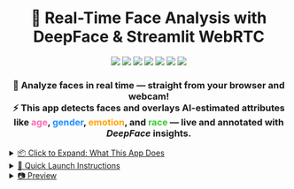 <h1 align="center"><strong>📸 Real-Time Face Analysis with DeepFace & Streamlit WebRTC</strong></h1>

<p align="center"> <img src="https://img.shields.io/badge/Project-Face%20Analyzer%20App-blueviolet?style=for-the-badge" /> <img src="https://img.shields.io/badge/Webcam-Live%20Stream-green?style=for-the-badge" /> <img src="https://img.shields.io/badge/DeepFace-AI%20Powered%20Detection-red?style=for-the-badge" /> <img src="https://img.shields.io/badge/Streamlit-Real%20Time%20Dashboard-ff69b4?style=for-the-badge" /> <img src="https://img.shields.io/badge/OpenCV-Frame%20Processing-9cf?style=for-the-badge" /> <img src="https://img.shields.io/badge/WebRTC-Browser%20Streaming-informational?style=for-the-badge" /> <img src="https://img.shields.io/badge/Python-3.11%2B-yellow?style=for-the-badge" /> </p>

<h3 align="center">
  <strong>🎯 Analyze faces in real time — straight from your browser and webcam!</strong><br>
  ⚡ This app detects faces and overlays AI-estimated attributes like <span style="color:#ff69b4;"><strong>age</strong></span>, <span style="color:#1e90ff;"><strong>gender</strong></span>, <span style="color:#ffa500;"><strong>emotion</strong></span>, and <span style="color:#32cd32;"><strong>race</strong></span> — live and annotated with <em>DeepFace</em> insights.
</h3><p></p><u></u><u>
<details> <summary>📦 Click to Expand: What This App Does</summary>

✅ Detect multiple faces in a webcam stream 🧠 Analyze age, gender, emotion, and race using DeepFace ⚡ Skips frames for smoother performance 🖼️ Annotates video frames live with labeled rectangles 🚀 Hosted via streamlit-webrtc for seamless browser access 🔧 Easily extendable to support uploads, logging, or face matching

</details>

<details> <summary>🧪 Quick Launch Instructions</summary>

bash
# Clone the repo
git clone https://github.com/Dexter0013/deepface-streamlit-app.git
cd deepface-streamlit-app

# Install requirements
pip install -r requirements.txt

# Run the app
streamlit run app.py
🛡️ Don’t forget to grant webcam access when prompted. The magic happens right in your browser.

</details>

<details> <summary>📷 Preview</summary>
  
![pred1](https://github.com/user-attachments/assets/d19bea0e-3c3d-48e1-bc50-6d7f310f5e00)

</details>
